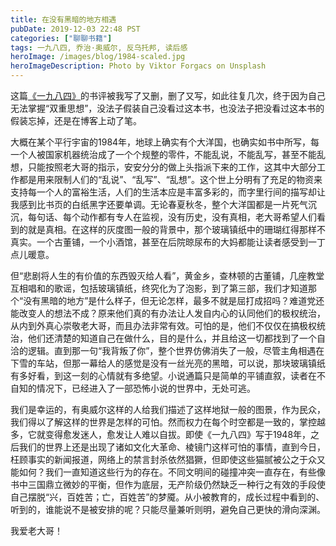 ```yaml
---
title: 在没有黑暗的地方相遇
pubDate: 2019-12-03 22:48 PST
categories: ["聊聊书籍"]
tags: 一九八四, 乔治·奥威尔, 反乌托邦, 读后感
heroImage: /images/blog/1984-scaled.jpg
heroImageDescription: Photo by Viktor Forgacs on Unsplash
---
```


这篇[《一九八四》](https://neodb.social/book/64jmoy95JxqNhdOTutr0vj)的书评被我写了又删，删了又写，如此往复几次，终于因为自己无法掌握“双重思想”，没法子假装自己没看过这本书，也没法子把没看过这本书的假装忘掉，还是在博客上动了笔。

大概在某个平行宇宙的1984年，地球上确实有个大洋国，也确实如书中所写，每一个人被国家机器统治成了一个个规整的零件，不能乱说，不能乱写，甚至不能乱想，只能按照老大哥的指示，安安分分的做上头指派下来的工作，这其中大部分工作都是用来限制人们的“乱说”、“乱写”、“乱想”。这个世上分明有了充足的物资来支持每一个人的富裕生活，人们的生活本应是丰富多彩的，而字里行间的描写却让我感到比书页的白纸黑字还要单调。无论春夏秋冬，整个大洋国都是一片死气沉沉，每句话、每个动作都有专人在监视，没有历史，没有真相，老大哥希望人们看到的就是真相。在这样的灰度图一般的背景中，那个玻璃镇纸中的珊瑚红得那样不真实。一个古董铺，一个小酒馆，甚至在后院晾尿布的大妈都能让读者感受到一丁点儿暖意。

但“悲剧将人生的有价值的东西毁灭给人看”，黄金乡，查林顿的古董铺，几座教堂互相唱和的歌谣，包括玻璃镇纸，终究化为了泡影，到了第三部，我们才知道那个“没有黑暗的地方”是什么样子，但无论怎样，最多不就是屈打成招吗？难道党还能改变人的想法不成？原来他们真的有办法让人发自内心的认同他们的极权统治，从内到外真心崇敬老大哥，而且办法非常有效。可怕的是，他们不仅仅在搞极权统治，他们还清楚的知道自己在做什么，目的是什么，并且给这一切都找到了一个自洽的逻辑。直到那一句“我背叛了你”，整个世界仿佛消失了一般，尽管主角相遇在下雪的车站，但那一幕给人的感觉是没有一丝光亮的黑暗，可以说，那块玻璃镇纸有多好看，到这一刻的心情就有多绝望。小说通篇只是简单的平铺直叙，读者在不自知的情况下，已经进入了一部恐怖小说的世界中，无处可逃。

我们是幸运的，有奥威尔这样的人给我们描述了这样地狱一般的图景，作为民众，我们得以了解这样的世界是怎样的可怕。然而权力在每个时空都是一致的，掌控越多，它就变得愈发迷人，愈发让人难以自拔。即使《一九八四》写于1948年，之后我们的世界上还是出现了诸如文化大革命、棱镜门这样可怕的事情，直到今日，枉顾事实的新闻报道，网络上的禁言封杀依然猖獗，但即使这些猫腻被公之于众又能如何？我们一直知道这些行为的存在。不同文明间的碰撞冲突一直存在，有些像书中三国鼎立微妙的平衡，但作为底层，无产阶级仍然缺乏一种行之有效的手段使自己摆脱“兴，百姓苦；亡，百姓苦”的梦魇。从小被教育的，成长过程中看到的、听到的，谁能说不是被安排的呢？只能尽量兼听则明，避免自己更快的滑向深渊。

我爱老大哥！
